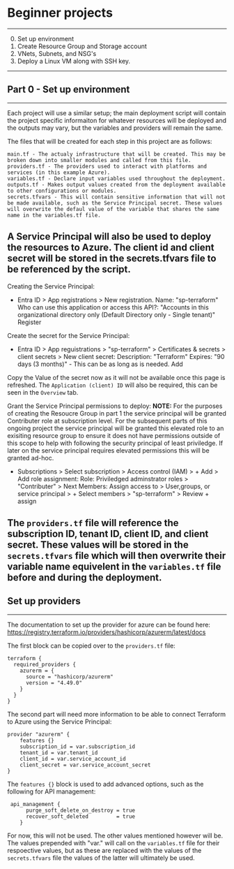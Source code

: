 # Beginner projects
---
0. Set up environment
1. Create Resource Group and Storage account
2. VNets, Subnets, and NSG's
3. Deploy a Linux VM along with SSH key.
---
## Part 0 - Set up environment
---
Each project will use a similar setup; the main deployment script will contain the project specific informaiton for whatever resources will be deployed and the outputs may vary, but the variables and providers will remain the same.

The files that will be created for each step in this project are as follows:
```
main.tf - The actualy infrastructure that will be created. This may be broken down into smaller modules and called from this file.
providers.tf - The providers used to interact with platforms and services (in this example Azure).
variables.tf - Declare input variables used throughout the deployment.
outputs.tf - Makes output values created from the deployment available to other configurations or modules.
secrets.tfvars - This will contain sensitive information that will not be made available, such as the Service Principal secret. These values will overwrite the defaul value of the variable that shares the same name in the variables.tf file.
```

A Service Principal will also be used to deploy the resources to Azure. The client id and client secret will be stored in the secrets.tfvars file to be referenced by the script.
---
Creating the Service Principal:
- Entra ID > App registrations > New registration.
Name: "sp-terraform"
Who can use this application or access this API?: "Accounts in this organizational directory only (Default Directory only - Single tenant)"
Register

Create the secret for the Service Principal:
- Entra ID > App reguistrations > "sp-terraform" > Certificates & secrets > client secrets > New client secret:
Description: "Terraform"
Expires: "90 days (3 months)" - This can be as long as is needed.
Add

Copy the Value of the secret now as it will not be available once this page is refreshed. The `Application (client) ID` will also be required, this can be seen in the `Overview` tab.

Grant the Service Principal permissions to deploy:
**NOTE:** For the purposes of creating the Resoucre Group in part 1 the service principal will be granted Contributer role at subscription level. For the subsequent parts of this ongoing project the service principal will be granted this elevated role to an exisiting resource group to ensure it does not have permissions outside of this scope to help with following the security principal of least priviledge. If later on the service principal requires elevated permissions this will be granted ad-hoc.
- Subscriptions > Select subscription > Access control (IAM) > + Add > Add role assignment:
Role: Priviledged adminstrator roles > "Contributer" > Next
Members: Assign access to > User,groups, or service principal > + Select members > "sp-terraform" > Review + assign

The `providers.tf` file will reference the subscription ID, tenant ID, client ID, and client secret. These values will be stored in the `secrets.tfvars` file which will then overwrite their variable name equivelent in the `variables.tf` file before and during the deployment.
---
## Set up providers
---
The documentation to set up the provider for azure can be found here:
https://registry.terraform.io/providers/hashicorp/azurerm/latest/docs

The first block can be copied over to the `providers.tf` file:

```
terraform {
  required_providers {
    azurerm = {
      source = "hashicorp/azurerm"
      version = "4.49.0"
    }
  }
}
```
The second part will need more information to be able to connect Terraform to Azure using the Service Principal:
```
provider "azurerm" {
    features {}
    subscription_id = var.subscription_id
    tenant_id = var.tenant_id
    client_id = var.service_account_id
    client_secret = var.service_account_secret
}
```
The `features {}` block is used to add advanced options, such as the following for API management:
```
 api_management {
      purge_soft_delete_on_destroy = true
      recover_soft_deleted         = true
    }
```
For now, this will not be used. The other values mentioned however will be. The values prepended with "var." will call on the `variables.tf` file for their respoective values, but as these are replaced with the values of the `secrets.tfvars` file the values of the latter will ultimately be used.